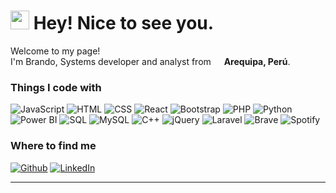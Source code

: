 <h1><img src="https://emojis.slackmojis.com/emojis/images/1531849430/4246/blob-sunglasses.gif?1531849430" width="30"/> Hey! Nice to see you.</h1>


<p>Welcome to my page! </br> I'm Brando, Systems developer and analyst from <img src="https://cdn-icons-png.flaticon.com/128/197/197563.png" width="13"/> <b>Arequipa, Perú</b>.</p>
<h3>Things I code with</h3>
<p>
<img alt="JavaScript" src="https://img.shields.io/badge/-JavaScript-F7DF1E?style=flat-square&logo=javascript&logoColor=black" />
<img alt="HTML" src="https://img.shields.io/badge/-HTML5-E34F26?style=flat-square&logo=html5&logoColor=white" />
<img alt="CSS" src="https://img.shields.io/badge/-CSS3-1572B6?style=flat-square&logo=css3&logoColor=white" />
<img alt="React" src="https://img.shields.io/badge/-React-61DAFB?style=flat-square&logo=react&logoColor=black" />
<img alt="Bootstrap" src="https://img.shields.io/badge/-Bootstrap-7952B3?style=flat-square&logo=bootstrap&logoColor=white" />
<img alt="PHP" src="https://img.shields.io/badge/-PHP-777BB4?style=flat-square&logo=php&logoColor=white" />
<img alt="Python" src="https://img.shields.io/badge/-Python-3776AB?style=flat-square&logo=python&logoColor=white" />
<img alt="Power BI" src="https://img.shields.io/badge/-Power%20BI-F2C811?style=flat-square&logo=power-bi&logoColor=black" />
<img alt="SQL" src="https://img.shields.io/badge/-SQL-4479A1?style=flat-square&logo=postgresql&logoColor=white" />
<img alt="MySQL" src="https://img.shields.io/badge/-MySQL-4479A1?style=flat-square&logo=mysql&logoColor=white" />
<img alt="C++" src="https://img.shields.io/badge/-C++-00599C?style=flat-square&logo=c%2B%2B&logoColor=white" />
<img alt="jQuery" src="https://img.shields.io/badge/-jQuery-0769AD?style=flat-square&logo=jquery&logoColor=white" />
<img alt="Laravel" src="https://img.shields.io/badge/-Laravel-FF2D20?style=flat-square&logo=laravel&logoColor=white" />
<img alt="Brave" src="https://img.shields.io/badge/-Brave-FB542B?style=flat-square&logo=brave&logoColor=white" />
<img alt="Spotify" src="https://img.shields.io/badge/-Spotify-1ED760?style=flat-square&logo=spotify&logoColor=white" />
</p>

<h3>Where to find me</h3>
<p><a href="https://github.com/BrandoPinto" target="_blank"><img alt="Github" src="https://img.shields.io/badge/GitHub-%2312100E.svg?&style=for-the-badge&logo=Github&logoColor=white" /></a> <a href="https://www.linkedin.com/in/brando-pinto-2109b5208/" target="_blank"><img alt="LinkedIn" src="https://img.shields.io/badge/linkedin-%230077B5.svg?&style=for-the-badge&logo=linkedin&logoColor=white" />

------------
